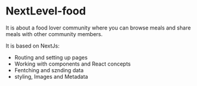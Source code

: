 # NextLevel-food
It is about a food lover community where you can browse meals and share meals with other community members.

It is based on NextJs:
* Routing and setting up pages
* Working with components and React concepts
* Fentching and sznding data
* styling, Images and Metadata
